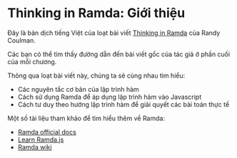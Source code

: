 # Thinking in Ramda: Giới thiệu

Đây là bản dịch tiếng Việt của loạt bài viết [Thinking in Ramda](http://randycoulman.com/blog/categories/thinking-in-ramda/) của Randy Coulman.

Các bạn có thể tìm thấy đường dẫn đến bài viết gốc của tác giả ở phần cuối của mỗi chương.

Thông qua loạt bài viết này, chúng ta sẽ cùng nhau tìm hiểu:

* Các nguyên tắc cơ bản của lập trình hàm
* Cách sử dụng Ramda để áp dụng lập trình hàm vào Javascript
* Cách tư duy theo hướng lập trình hàm để giải quyết các bài toán thực tế

Một số tài liệu tham khảo để tìm hiểu thêm về Ramda:

* [Ramda official docs](http://ramdajs.com/0.21.0/docs/)
* [Learn Ramda.js](https://egghead.io/playlists/learn-ramda-js-ec318ad7)
* [Ramda wiki](https://github.com/ramda/ramda/wiki)



